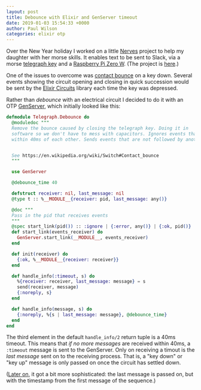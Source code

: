 ```yaml
---
layout: post
title: Debounce with Elixir and GenServer timeout
date: 2019-01-03 15:54:33 +0000
author: Paul Wilson
categories: elixir otp
---
```


Over the New Year holiday I worked on a little [Nerves](https://nerves-project.org) project to help my daughter with her morse skills. It enables text to be sent to Slack, via a morse [telegraph key](https://en.wikipedia.org/wiki/Telegraph_key) and a [Raspberry Pi Zero W](https://www.raspberrypi.org/products/raspberry-pi-zero-w/). (The project is [here](https://github.com/paulanthonywilson/morsey).)

One of the issues to overcome was [contact bounce](https://en.wikipedia.org/wiki/Switch#Contact_bounce) on a key down. Several events showing the circuit opening and closing in quick succession would be sent by the [Elixir Circuits](https://github.com/elixir-circuits/circuits_gpio) library each time the key was depressed.

Rather than _debounce_ with an electrical circuit I decided to do it with an OTP [GenServer](https://hexdocs.pm/elixir/GenServer.html), which initially looked like this:

```elixir
defmodule Telegraph.Debounce do
  @moduledoc """
  Remove the bounce caused by closing the telegraph key. Doing it in
  software so we don't have to mess with capacitors. Ignores events that occur
  within 40ms of each other. Sends events that are not followed by another after 50 milliseconds.


  See https://en.wikipedia.org/wiki/Switch#Contact_bounce
  """

  use GenServer

  @debounce_time 40

  defstruct receiver: nil, last_message: nil
  @type t :: %__MODULE__{receiver: pid, last_message: any()}

  @doc """
  Pass in the pid that receives events
  """
  @spec start_link(pid()) :: :ignore | {:error, any()} | {:ok, pid()}
  def start_link(events_receiver) do
    GenServer.start_link(__MODULE__, events_receiver)
  end

  def init(receiver) do
    {:ok, %__MODULE__{receiver: receiver}}
  end

  def handle_info(:timeout, s) do
    %{receiver: receiver, last_message: message} = s
    send(receiver, message)
    {:noreply, s}
  end

  def handle_info(message, s) do
    {:noreply, %{s | last_message: message}, @debounce_time}
  end
end
```

The third element in the default `handle_info/2` return tuple is a 40ms timeout. This means that _if no more messages_ are received within 40ms, a `:timeout` message is sent to the GenServer. Only on receiving a timout is the _last message_ sent on to the receiving process. That is, a "key down" or "key up" message is only passed on once the circuit has settled down.

([Later on](https://github.com/paulanthonywilson/morsey/blob/cc9f75b8b9cce67f3683f6ba0a97b10ba5aea06d/apps/telegraph/lib/telegraph/debounce.ex), it got a bit more sophisticated: the last message is passed on, but with the timestamp from the first message of the sequence.)

